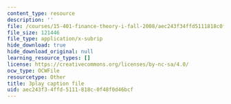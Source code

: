 ```yaml
---
content_type: resource
description: ''
file: /courses/15-401-finance-theory-i-fall-2008/aec243f34ffd5111818c0f48f0d46bcf_yrmqYNvvIzs.vtt
file_size: 121446
file_type: application/x-subrip
hide_download: true
hide_download_original: null
learning_resource_types: []
license: https://creativecommons.org/licenses/by-nc-sa/4.0/
ocw_type: OCWFile
resourcetype: Other
title: 3play caption file
uid: aec243f3-4ffd-5111-818c-0f48f0d46bcf
---
```

